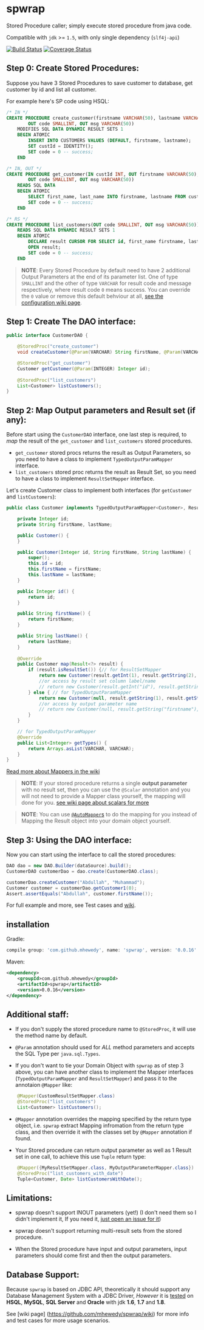# spwrap
Stored Procedure caller; simply execute stored procedure from java code.

Compatible with `jdk` >= `1.5`, with only single dependency (`slf4j-api`) 

[![Build Status](https://travis-ci.org/mhewedy/spwrap.svg?branch=master)](https://travis-ci.org/mhewedy/spwrap)
[![Coverage Status](https://codecov.io/github/mhewedy/spwrap/coverage.svg?branch=master)](https://codecov.io/github/mhewedy/spwrap?branch=master)

## Step 0: Create Stored Procedures:

Suppose you have 3 Stored Procedures to save customer to database, get customer by id and list all customer.

For example here's SP code using HSQL:
```sql
/* IN */
CREATE PROCEDURE create_customer(firstname VARCHAR(50), lastname VARCHAR(50), OUT custId INT, 
		OUT code SMALLINT, OUT msg VARCHAR(50))
   	MODIFIES SQL DATA DYNAMIC RESULT SETS 1
   	BEGIN ATOMIC
    	INSERT INTO CUSTOMERS VALUES (DEFAULT, firstname, lastname);
    	SET custId = IDENTITY();
    	SET code = 0 -- success;
	END

/* IN, OUT */
CREATE PROCEDURE get_customer(IN custId INT, OUT firstname VARCHAR(50), OUT lastname VARCHAR(50), 
		OUT code SMALLINT, OUT msg VARCHAR(50)) 
	READS SQL DATA
	BEGIN ATOMIC
   		SELECT first_name, last_name INTO firstname, lastname FROM customers WHERE id = custId;
   		SET code = 0 -- success;
	END

/* RS */
CREATE PROCEDURE list_customers(OUT code SMALLINT, OUT msg VARCHAR(50))
   	READS SQL DATA DYNAMIC RESULT SETS 1
   	BEGIN ATOMIC
    	DECLARE result CURSOR FOR SELECT id, first_name firstname, last_name lastname FROM CUSTOMERS;
     	OPEN result;
     	SET code = 0 -- success;
  	END
```
>**NOTE**: Every Stored Procedure by default need to have 2 additional Output Parameters at the end of its parameter list. One of type `SMALLINT` and the other of type `VARCHAR` for result code and message respectively, where result code `0` means success. You can override the `0` value or remove this default behviour at all, [see the configuration wiki page](https://github.com/mhewedy/spwrap/wiki/Configurations).

## Step 1: Create The DAO interface:
```java
public interface CustomerDAO {

	@StoredProc("create_customer")
	void createCustomer(@Param(VARCHAR) String firstName, @Param(VARCHAR) String lastName);

	@StoredProc("get_customer")
	Customer getCustomer(@Param(INTEGER) Integer id);	
	
	@StoredProc("list_customers")
	List<Customer> listCustomers();
}
```

## Step 2: Map Output parameters and Result set (if any):

Before start using the `CustomerDAO` interface, one last step is required, to *map* the result of the `get_customer` and `list_customers` stored procedures.

* `get_customer` stored procs returns the result as Output Parameters, so you need to have a class to implement `TypedOutputParamMapper` interface.
* `list_customers` stored proc returns the result as Result Set, so you need to have a class to implement `ResultSetMapper` interface.

Let's create Customer class to implement both interfaces (for `getCustomer` and `listCustomers`):

```java
public class Customer implements TypedOutputParamMapper<Customer>, ResultSetMapper<Customer> {

	private Integer id;
	private String firstName, lastName;

	public Customer() {
	}

	public Customer(Integer id, String firstName, String lastName) {
		super();
		this.id = id;
		this.firstName = firstName;
		this.lastName = lastName;
	}

	public Integer id() {
		return id;
	}

	public String firstName() {
		return firstName;
	}

	public String lastName() {
		return lastName;
	}
	
	@Override
	public Customer map(Result<?> result) {
		if (result.isResultSet()) {// for ResultSetMapper
			return new Customer(result.getInt(1), result.getString(2), result.getString(3));
			//or access by result set column label/name
            // return new Customer(result.getInt("id"), result.getString("firstname"), result.getString("lastname"));
		} else { // for TypedOutputParamMapper
			return new Customer(null, result.getString(1), result.getString(2));
			//or access by output parameter name
			// return new Customer(null, result.getString("firstname"), result.getString("lastname"));
		}
	}

	// for TypedOutputParamMapper
	@Override
	public List<Integer> getTypes() {
		return Arrays.asList(VARCHAR, VARCHAR);
	}
}
```
[Read more about Mappers in the wiki](https://github.com/mhewedy/spwrap/wiki/Mappers)

>**NOTE**: If your stored procedure returns a single **output parameter** with no result set, then you can use the `@Scalar` annotation and you will not need to provide a Mapper class yourself, the mapping will done for you. [see wiki page about scalars for more](https://github.com/mhewedy/spwrap/wiki/Scalar)

>**NOTE**: You can use [`@AutoMapper`s](https://github.com/mhewedy/spwrap/wiki/AutoMappers) to do the mapping for you instead of Mapping the Result object into your domain object yourself.

## Step 3: Using the DAO interface:

Now you can start using the interface to call the stored procedures:
```java
DAO dao = new DAO.Builder(dataSource).build();
CustomerDAO customerDao = dao.create(CustomerDAO.class);

customerDao.createCustomer("Abdullah", "Muhammad");
Customer customer = customerDao.getCustomer1(0);
Assert.assertEquals("Abdullah", customer.firstName());
```
For full example and more, see Test cases and [wiki](https://github.com/mhewedy/spwrap/wiki).

## installation
Gradle:
```gradle
compile group: 'com.github.mhewedy', name: 'spwrap', version: '0.0.16'
```
Maven:
```xml
<dependency>
	<groupId>com.github.mhewedy</groupId>
	<artifactId>spwrap</artifactId>
	<version>0.0.16</version>
</dependency>
```

## Additional staff:

* If you don't supply the stored procedure name to `@StoredProc`, it will use the method name by default.

* `@Param` annotation should used for *ALL* method parameters and accepts the SQL Type per `java.sql.Types`.

* If you don't want to tie your Domain Object with `spwrap` as of step 3 above, you can have another class to implement the Mapper interfaces (`TypedOutputParamMapper` and `ResultSetMapper`) and pass it to the annotaion `@Mapper` like:
```java
	@Mapper(CustomResultSetMapper.class)
	@StoredProc("list_customers")
	List<Customer> listCustomers();
```
* `@Mapper` annotation overrides the mapping specified by the return type object, i.e. `spwrap` extract Mapping infromation from the return type class, and then override it with the classes set by `@Mapper` annotation if found.

* Your Stored procedure can return output parameter as well as 1 Result set in one call, to achieve this use `Tuple` return type:
```java
	@Mapper({MyResultSetMapper.class, MyOutputParameterMapper.class})
	@StoredProc("list_customers_with_date")
	Tuple<Customer, Date> listCustomersWithDate();
```
## Limitations:
* spwrap doesn't support INOUT parameters (yet!) (I don't need them so I didn't implement it, If you need it, [just open an issue for it](https://github.com/mhewedy/spwrap/issues/new))

* spwrap doesn't support returning multi-result sets from the stored procedure.

* When the Stored procedure have input and output parameters, input parameters should come first and then the output parameters.

## Database Support:
Because `spwrap` is based on JDBC API, theoretically it should support any Database Management System with a JDBC Driver, *However* it is [tested](https://travis-ci.org/mhewedy/spwrap) on **HSQL**, **MySQL**, **SQL Server** and **Oracle** with jdk **1.6**, **1.7** and **1.8**.

See [wiki page] (https://github.com/mhewedy/spwrap/wiki) for more info and test cases for more usage scenarios.
